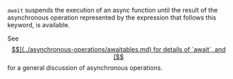 `await` suspends the execution of an async function until the result of the asynchronous operation represented by the expression
that follows this keyword, is available.

See [$$](../asynchronous-operations/awaitables.md) for details of `await`, and [$$](../asynchronous-operations/introduction.md) for a
general discussion of asynchronous operations.
